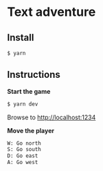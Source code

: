 # Text adventure

## Install

```sh
$ yarn
```

## Instructions

**Start the game**

```sh
$ yarn dev
```

Browse to [http://localhost:1234](http://localhost:1234)

**Move the player**

```sh
W: Go north
S: Go south
D: Go east
A: Go west
```
